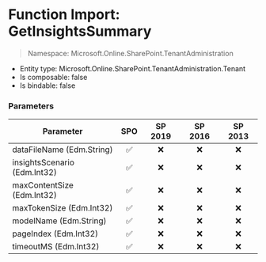 # Function Import: GetInsightsSummary

> Namespace: Microsoft.Online.SharePoint.TenantAdministration

- Entity type: Microsoft.Online.SharePoint.TenantAdministration.Tenant
- Is composable: false
- Is bindable: false

### Parameters

Parameter | SPO | SP 2019 | SP 2016 | SP 2013
----------|:---:|:-------:|:-------:|:-------:
dataFileName (Edm.String) | ✅ | ❌ | ❌ | ❌
insightsScenario (Edm.Int32) | ✅ | ❌ | ❌ | ❌
maxContentSize (Edm.Int32) | ✅ | ❌ | ❌ | ❌
maxTokenSize (Edm.Int32) | ✅ | ❌ | ❌ | ❌
modelName (Edm.String) | ✅ | ❌ | ❌ | ❌
pageIndex (Edm.Int32) | ✅ | ❌ | ❌ | ❌
timeoutMS (Edm.Int32) | ✅ | ❌ | ❌ | ❌